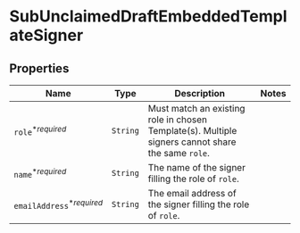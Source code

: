 

# SubUnclaimedDraftEmbeddedTemplateSigner



## Properties

Name | Type | Description | Notes
------------ | ------------- | ------------- | -------------
| `role`<sup>*_required_</sup> | ```String``` |  Must match an existing role in chosen Template(s). Multiple signers cannot share the same `role`.  |  |
| `name`<sup>*_required_</sup> | ```String``` |  The name of the signer filling the role of `role`.  |  |
| `emailAddress`<sup>*_required_</sup> | ```String``` |  The email address of the signer filling the role of `role`.  |  |



